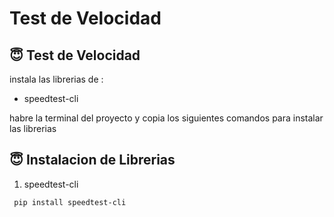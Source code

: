 # Test de Velocidad
## :innocent: Test de Velocidad
instala las librerias de :
- speedtest-cli


habre la terminal del proyecto y copia los siguientes comandos para instalar las librerias

## :innocent: Instalacion de Librerias

1. speedtest-cli
```
 pip install speedtest-cli
```

